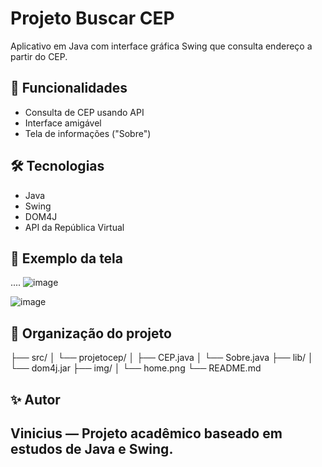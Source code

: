 # Projeto Buscar CEP

Aplicativo em Java com interface gráfica Swing que consulta endereço a partir do CEP.

## 🚀 Funcionalidades

- Consulta de CEP usando API
- Interface amigável
- Tela de informações ("Sobre")

## 🛠 Tecnologias

- Java
- Swing
- DOM4J
- API da República Virtual

## 📸 Exemplo da tela
.... 
![image](https://github.com/user-attachments/assets/ffb4ae2a-7e7c-4cf9-b42d-5eba65ab5ea9)

![image](https://github.com/user-attachments/assets/1e8c1e29-bb57-4dba-b318-0dab5332ca3b)


## 📂 Organização do projeto
├── src/ │ └── projetocep/ │ ├── CEP.java │ └── Sobre.java ├── lib/ │ └── dom4j.jar ├── img/ │ └── home.png └── README.md
## ✨ Autor

## Vinicius — Projeto acadêmico baseado em estudos de Java e Swing.

